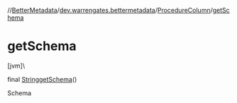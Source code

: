 //[BetterMetadata](../../../index.md)/[dev.warrengates.bettermetadata](../index.md)/[ProcedureColumn](index.md)/[getSchema](get-schema.md)

# getSchema

[jvm]\

final [String](https://docs.oracle.com/javase/8/docs/api/java/lang/String.html)[getSchema](get-schema.md)()

Schema
